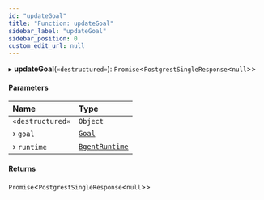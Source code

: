 ```yaml
---
id: "updateGoal"
title: "Function: updateGoal"
sidebar_label: "updateGoal"
sidebar_position: 0
custom_edit_url: null
---
```


▸ **updateGoal**(`«destructured»`): `Promise`\<`PostgrestSingleResponse`\<``null``\>\>

#### Parameters

| Name | Type |
| :------ | :------ |
| `«destructured»` | `Object` |
| › `goal` | [`Goal`](../interfaces/Goal.md) |
| › `runtime` | [`BgentRuntime`](../classes/BgentRuntime.md) |

#### Returns

`Promise`\<`PostgrestSingleResponse`\<``null``\>\>
